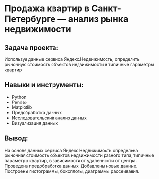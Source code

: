 # Продажа квартир в Санкт-Петербурге — анализ рынка недвижимости

## Задача проекта:
Используя данные сервиса Яндекс.Недвижимость, определить рыночную стоимость объектов недвижимости и типичные параметры квартир

## Навыки и инструменты:
- Python
- Pandas
- Matplotlib
- Предобработка данных
- Исследовательский анализ данных
- Визуализация данных

## Вывод:
На основе данных сервиса Яндекс.Недвижимость определена рыночная стоимость объектов недвижимости разного типа, типичные параметры квартир, в зависимости от
удаленности от центра. Проведена предобработка данных. Добавлены новые данные. Построены гистограммы, боксплоты, диаграммы рассеивания.
